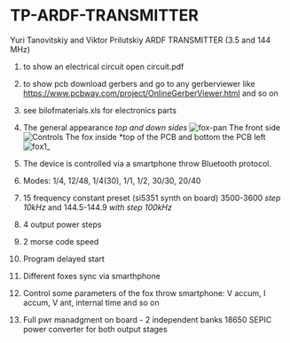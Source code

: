 # TP-ARDF-TRANSMITTER
Yuri Tanovitskiy and Viktor Prilutskiy ARDF TRANSMITTER (3.5 and 144 MHz)

1. to show an electrical circuit open circuit.pdf
2. to show pcb download gerbers and go to any gerberviewer like https://www.pcbway.com/project/OnlineGerberViewer.html and so on
3. see bilofmaterials.xls for electronics parts

4. The general appearance *top and down sides*
![fox-pan](https://github.com/YuriTanovitskiy/TP-ARDF-TRANSMITTER/assets/146654195/d43696f6-841f-400b-a010-31d2ee860372)
The front side
![Controls](https://github.com/YuriTanovitskiy/TP-ARDF-TRANSMITTER/assets/146654195/957f3bad-8fd7-44aa-9023-4101fb7b7962)
The fox inside *top of the PCB and bottom the PCB left
![fox1_](https://github.com/YuriTanovitskiy/TP-ARDF-TRANSMITTER/assets/146654195/5ce4b1fe-b851-4e08-9130-9be3f654b630)

5. The device is controlled via a smartphone throw Bluetooth protocol.
6. Modes: 1/4, 12/48, 1/4(30), 1/1, 1/2, 30/30, 20/40
7. 15 frequency constant preset (si5351 synth on board) 3500-3600 *step 10kHz* and 144.5-144.9 *with step 100kHz*
8. 4 output power steps
9. 2 morse code speed 
10. Program delayed start
11. Different foxes sync via smarthphone
12. Control some parameters of the fox throw smartphone: V accum, I accum, V ant, internal time and so on

13. Full pwr manadgment on board - 2 independent banks 18650
SEPIC power converter for both output stages
